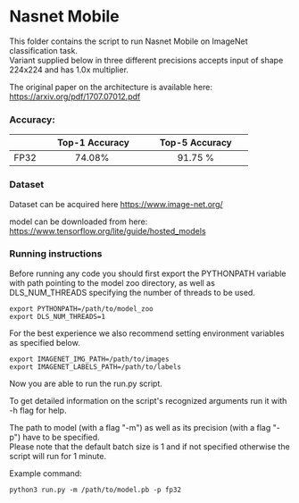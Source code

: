 # Nasnet Mobile


This folder contains the script to run Nasnet Mobile on ImageNet classification task.\
Variant supplied below in three different precisions accepts input of shape 224x224 and has 1.0x multiplier.

The original paper on the architecture is available here: https://arxiv.org/pdf/1707.07012.pdf

### Accuracy:

|   | &nbsp;&nbsp;&nbsp;&nbsp; Top-1 Accuracy&nbsp;&nbsp;&nbsp;&nbsp;  |&nbsp;&nbsp;&nbsp;&nbsp; Top-5 Accuracy &nbsp;&nbsp;&nbsp;&nbsp; |
|:---:|:---:|:---:|
| FP32  | 74.08%  | 91.75 %  |


### Dataset

Dataset can be acquired here https://www.image-net.org/

model can be downloaded from here:
https://www.tensorflow.org/lite/guide/hosted_models

### Running instructions

Before running any code you should first export the PYTHONPATH variable with path pointing to the model zoo directory,
as well as DLS_NUM_THREADS specifying the number of threads to be used.

```
export PYTHONPATH=/path/to/model_zoo
export DLS_NUM_THREADS=1
```

For the best experience we also recommend setting environment variables as specified below.

```
export IMAGENET_IMG_PATH=/path/to/images
export IMAGENET_LABELS_PATH=/path/to/labels
```

Now you are able to run the run.py script. 

To get detailed information on the script's recognized arguments run it with -h flag for help.

The path to model (with a flag "-m") as well as its precision (with a flag "-p") have to be specified.\
Please note that the default batch size is 1 and if not specified otherwise the script will run for 1 minute.


Example command: 

```
python3 run.py -m /path/to/model.pb -p fp32
```
